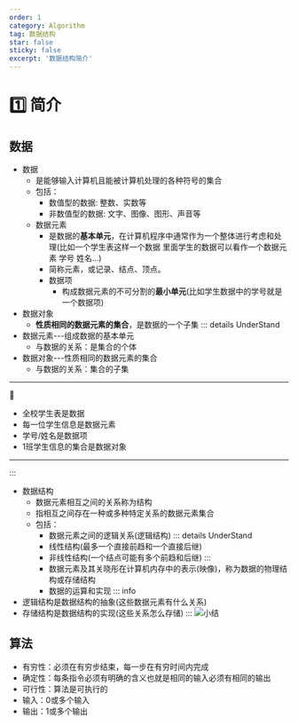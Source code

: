 ```yaml
---
order: 1
category: Algorithm
tag: 数据结构
star: false
sticky: false
excerpt: '数据结构简介'
---
```

# :one: 简介
## 数据
- 数据
    - 是能够输入计算机且能被计算机处理的各种符号的集合
    - 包括：
        - 数值型的数据: 整数、实数等
        - 非数值型的数据: 文字、图像、图形、声音等
    - 数据元素
        - 是数据的**基本单元**，在计算机程序中通常作为一个整体进行考虑和处理(比如一个学生表这样一个数据  里面学生的数据可以看作一个数据元素 学号 姓名...)
        - 简称元素，或记录、结点、顶点。
        - 数据项
            - 构成数据元素的不可分割的**最小单元**(比如学生数据中的学号就是一个数据项)
- 数据对象
    - **性质相同的数据元素的集合**，是数据的一个子集
::: details UnderStand
- 数据元素---组成数据的基本单元
    - 与数据的关系：是集合的个体
- 数据对象---性质相同的数据元素的集合
    - 与数据的关系：集合的子集
***
:chestnut:
- 全校学生表是数据 
- 每一位学生信息是数据元素 
- 学号/姓名是数据项
- 1班学生信息的集合是数据对象
***
:::
- 数据结构
    - 数据元素相互之间的关系称为结构
    - 指相互之间存在一种或多种特定关系的数据元素集合
    - 包括：
        - 数据元素之间的逻辑关系(逻辑结构)
        ::: details UnderStand
        - 线性结构(最多一个直接前趋和一个直接后继)
        - 非线性结构(一个结点可能有多个前趋和后继)
        :::
        - 数据元素及其关晓彤在计算机内存中的表示(映像)，称为数据的物理结构或存储结构
        - 数据的运算和实现
::: info
- 逻辑结构是数据结构的抽象(这些数据元素有什么关系)
- 存储结构是数据结构的实现(这些关系怎么存储)
:::
![小结](/structure/1.png)



## 算法
- 有穷性：必须在有穷步结束，每一步在有穷时间内完成
- 确定性：每条指令必须有明确的含义也就是相同的输入必须有相同的输出
- 可行性：算法是可执行的
- 输入：0或多个输入
- 输出：1或多个输出